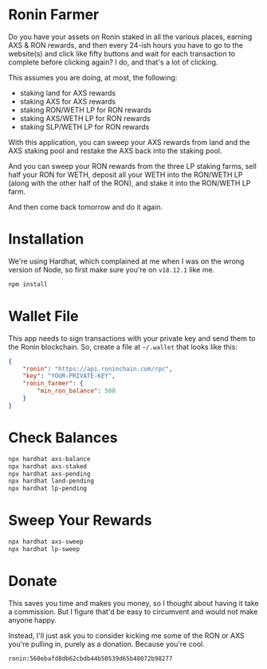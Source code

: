# Ronin Farmer

Do you have your assets on Ronin staked in all the various places,
earning AXS & RON rewards, and then every 24-ish hours you have to
go to the website(s) and click like fifty buttons and wait for each
transaction to complete before clicking again? I do, and that's a
lot of clicking.

This assumes you are doing, at most, the following:

- staking land for AXS rewards
- staking AXS for AXS rewards
- staking RON/WETH LP for RON rewards
- staking AXS/WETH LP for RON rewards
- staking SLP/WETH LP for RON rewards

With this application, you can sweep your AXS rewards from land and the
AXS staking pool and restake the AXS back into the staking pool.

And you can sweep your RON rewards from the three LP staking farms, sell
half your RON for WETH, deposit all your WETH into the RON/WETH LP (along
with the other half of the RON), and stake it into the RON/WETH LP farm.

And then come back tomorrow and do it again.

# Installation

We're using Hardhat, which complained at me when I was on the wrong
version of Node, so first make sure you're on `v18.12.1` like me.

```bash
npm install
```

# Wallet File

This app needs to sign transactions with your private key and send them
to the Ronin blockchain. So, create a file at `~/.wallet` that looks like this:

```json
{
    "ronin": "https://api.roninchain.com/rpc",
    "key": "YOUR-PRIVATE-KEY",
    "ronin_farmer": {
        "min_ron_balance": 500
    }
}
```

# Check Balances

```bash
npx hardhat axs-balance
npx hardhat axs-staked
npx hardhat axs-pending
npx hardhat land-pending
npx hardhat lp-pending
```

# Sweep Your Rewards

```bash
npx hardhat axs-sweep
npx hardhat lp-sweep
```

# Donate

This saves you time and makes you money, so I thought about having it
take a commission. But I figure that'd be easy to circumvent and would
not make anyone happy.

Instead, I'll just ask you to consider kicking me some of the RON or AXS
you're pulling in, purely as a donation. Because you're cool.

`ronin:560ebafd8db62cbdb44b50539d65b48072b98277`

